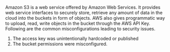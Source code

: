 
Amazon S3 is a web service offered by Amazon Web Services.
It provides web service interfaces to securely store,
retrieve any amount of data in the cloud into the buckets in form of objects.
AWS also gives programmatic way to upload, read, write objects
in the bucket through the AWS API Key.
Following are the common misconfigurations leading to security issues.

1.  The access key was unintentionally hardcoded or published
2.  The bucket permissions were misconfigured.
